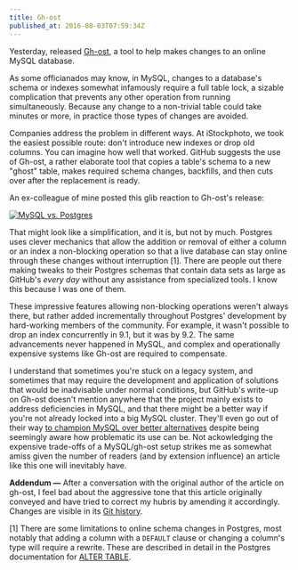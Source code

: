 ```yaml
---
title: Gh-ost
published_at: 2016-08-03T07:59:34Z
---
```


Yesterday, released [Gh-ost][gh-ost], a tool to help makes changes to an online
MySQL database.

As some officianados may know, in MySQL, changes to a database's schema or
indexes somewhat infamously require a full table lock, a sizable complication
that prevents any other operation from running simultaneously. Because any
change to a non-trivial table could take minutes or more, in practice those
types of changes are avoided.

Companies address the problem in different ways. At iStockphoto, we took the
easiest possible route: don't introduce new indexes or drop old columns. You
can imagine how well that worked. GitHub suggests the use of Gh-ost, a rather
elaborate tool that copies a table's schema to a new "ghost" table, makes
required schema changes, backfills, and then cuts over after the replacement is
ready.

An ex-colleague of mine posted this glib reaction to Gh-ost's release:

[![MySQL vs. Postgres](/assets/fragments/gh-ost/vs.jpg)](/assets/fragments/gh-ost/vs@2x.jpg)

That might look like a simplification, and it is, but not by much. Postgres
uses clever mechanics that allow the addition or removal of either a column or
an index a non-blocking operation so that a live database can stay online
through these changes without interruption [1]. There are people out there
making tweaks to their Postgres schemas that contain data sets as large as
GitHub's _every day_ without any assistance from specialized tools. I know this
because I was one of them.

These impressive features allowing non-blocking operations weren't always
there, but rather added incrementally throughout Postgres' development by
hard-working members of the community. For example, it wasn't possible to drop
an index concurrently in 9.1, but it was by 9.2. The same advancements never
happened in MySQL, and complex and operationally expensive systems like Gh-ost
are required to compensate.

I understand that sometimes you're stuck on a legacy system, and sometimes that
may require the development and application of solutions that would be
inadvisable under normal conditions, but GitHub's write-up on Gh-ost doesn't
mention anywhere that the project mainly exists to address deficiencies in
MySQL, and that there might be a better way if you're not already locked into a
big MySQL cluster. They'll even go out of their way [to champion MySQL over
better alternatives][vmg] despite being seemingly aware how problematic its use
can be. Not ackowledging the expensive trade-offs of a MySQL/gh-ost setup
strikes me as somewhat amiss given the number of readers (and by extension
influence) an article like this one will inevitably have.

**Addendum &mdash;** After a conversation with the original author of the
article on gh-ost, I feel bad about the aggressive tone that this article
originally conveyed and have tried to correct my hubris by amending it
accordingly. Changes are visible in its [Git history][history].

[1] There are some limitations to online schema changes in Postgres, most
    notably that adding a column with a `DEFAULT` clause or changing a column's
    type will require a rewrite. These are described in detail in the Postgres
    documentation for [ALTER TABLE][alter-table-notes].

[alter-table-notes]: https://www.postgresql.org/docs/9.6/static/sql-altertable.html#AEN75201
[gh-ost]: https://github.com/github/gh-ost
[history]: https://github.com/brandur/sorg/commits/master/content/fragments/gh-ost.md
[vmg]: https://twitter.com/vmg/status/757987482478776320
